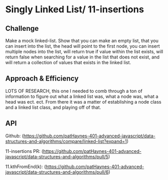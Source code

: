 # Singly Linked List/ 11-insertions 

## Challenge
Make a mock linked-list. Show that you can make an empty list, that you can insert into the list, the head will point to the first node, you can insert multiple nodes into the list, will return true if value within the list exists, will return false when searching for a value in the list that does not exist, and will return a collection of values that exists in the linked list. 

## Approach & Efficiency
LOTS OF RESEARCH, this one I needed to comb through a ton of information to figure out what a linked list was, what a node was, what a head was ect. ect. From there it was a matter of establishing a node class and a linked list class, and playing off of that. 

## API
Github: (https://github.com/patHaynes-401-advanced-javascript/data-structures-and-algorithms/compare/linked-list?expand=1)

11-insertions PR: (https://github.com/patHaynes-401-advanced-javascript/data-structures-and-algorithms/pull/5)

11.kthFromEnd(k): (https://github.com/patHaynes-401-advanced-javascript/data-structures-and-algorithms/pull/6)
